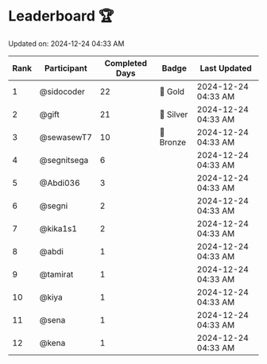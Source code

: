 # Leaderboard 🏆

Updated on: 2024-12-24 04:33 AM

| Rank | Participant       | Completed Days | Badge      | Last Updated         |
|------|-------------------|----------------|------------|----------------------|
| 1    | @sidocoder        | 22             | 🏅 Gold     | 2024-12-24 04:33 AM |
| 2    | @gift             | 21             | 🥈 Silver   | 2024-12-24 04:33 AM |
| 3    | @sewasewT7        | 10             | 🥉 Bronze   | 2024-12-24 04:33 AM |
| 4    | @segnitsega       | 6              |            | 2024-12-24 04:33 AM |
| 5    | @Abdi036          | 3              |            | 2024-12-24 04:33 AM |
| 6    | @segni            | 2              |            | 2024-12-24 04:33 AM |
| 7    | @kika1s1          | 2              |            | 2024-12-24 04:33 AM |
| 8    | @abdi             | 1              |            | 2024-12-24 04:33 AM |
| 9    | @tamirat          | 1              |            | 2024-12-24 04:33 AM |
| 10   | @kiya             | 1              |            | 2024-12-24 04:33 AM |
| 11   | @sena             | 1              |            | 2024-12-24 04:33 AM |
| 12   | @kena             | 1              |            | 2024-12-24 04:33 AM |
